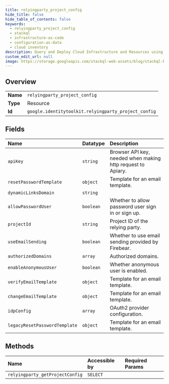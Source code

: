 ```yaml
---
title: relyingparty_project_config
hide_title: false
hide_table_of_contents: false
keywords:
  - relyingparty_project_config
  - stackql
  - infrastructure-as-code
  - configuration-as-data
  - cloud inventory
description: Query and Deploy Cloud Infrastructure and Resources using SQL
custom_edit_url: null
image: https://storage.googleapis.com/stackql-web-assets/blog/stackql-blog-post-featured-image.png
---
```

  
    

## Overview
<table><tbody>
<tr><td><b>Name</b></td><td><code>relyingparty_project_config</code></td></tr>
<tr><td><b>Type</b></td><td>Resource</td></tr>
<tr><td><b>Id</b></td><td><code>google.identitytoolkit.relyingparty_project_config</code></td></tr>
</tbody></table>

## Fields
| Name | Datatype | Description |
|:-----|:---------|:------------|
| `apiKey` | `string` | Browser API key, needed when making http request to Apiary. |
| `resetPasswordTemplate` | `object` | Template for an email template. |
| `dynamicLinksDomain` | `string` |  |
| `allowPasswordUser` | `boolean` | Whether to allow password user sign in or sign up. |
| `projectId` | `string` | Project ID of the relying party. |
| `useEmailSending` | `boolean` | Whether to use email sending provided by Firebear. |
| `authorizedDomains` | `array` | Authorized domains. |
| `enableAnonymousUser` | `boolean` | Whether anonymous user is enabled. |
| `verifyEmailTemplate` | `object` | Template for an email template. |
| `changeEmailTemplate` | `object` | Template for an email template. |
| `idpConfig` | `array` | OAuth2 provider configuration. |
| `legacyResetPasswordTemplate` | `object` | Template for an email template. |
## Methods
| Name | Accessible by | Required Params |
|:-----|:--------------|:----------------|
| `relyingparty_getProjectConfig` | `SELECT` |  |
